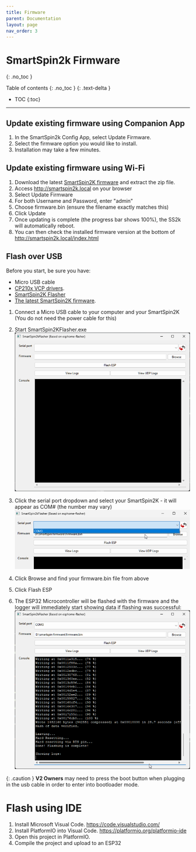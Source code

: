 ```yaml
---
title: Firmware
parent: Documentation
layout: page
nav_order: 3
---
```

# SmartSpin2k Firmware
{: .no_toc }

Table of contents
{: .no_toc }
{: .text-delta }
- TOC
{:toc}
---
## Update existing firmware using Companion App
1. In the SmartSpin2k Config App, select Update Firmware.
2. Select the firmware option you would like to install.  
3. Installation may take a few minutes.  

## Update existing firmware using Wi-Fi
1. Download the latest [SmartSpin2K firmware](https://github.com/doudar/SmartSpin2k/releases/) and extract the zip file.
3. Access http://smartspin2k.local on your browser
4. Select Update Firmware
5. For both Username and Password, enter "admin"
6. Choose firmware.bin (ensure the filename exactly matches this)
7. Click Update
8. Once updating is complete (the progress bar shows 100%), the SS2k will automatically reboot.
9. You can then check the installed firmware version at the bottom of http://smartspin2k.local/index.html

## Flash over USB
Before you start, be sure you have:
* Micro USB cable
* [CP210x VCP drivers](https://www.silabs.com/products/development-tools/software/usb-to-uart-bridge-vcp-drivers).
* [SmartSpin2K Flasher](https://github.com/SmartSpin2K/SmartSpin2kFlasher/releases/)
* [The latest SmartSpin2K firmware](https://github.com/doudar/SmartSpin2k/releases/).

1. Connect a Micro USB cable to your computer and your SmartSpin2K (You do not need the power cable for this)
2. Start SmartSpin2KFlasher.exe <br>
    ![](../images/flasher.png)

3. Click the serial port  dropdown and select your SmartSpin2K - it will appear as COM# (the number may vary) <br>
    ![](../images/flasher-serial.png)

5. Click Browse and find your firmware.bin file from above

6. Click Flash ESP

7. The ESP32 Microcontroller will be flashed with the firmware and the logger will immediately start showing data if flashing was successful: <br>
    ![](../images/flasher_success.png)

{: .caution }
**V2 Owners** may need to press the boot button when plugging in the usb  cable in order to enter into bootloader mode.  

# Flash using IDE
1. Install Microsoft Visual Code. https://code.visualstudio.com/
2. Install PlatformIO into Visual Code. https://platformio.org/platformio-ide
3. Open this project in PlatformIO.  
4. Compile the project and upload to an ESP32
